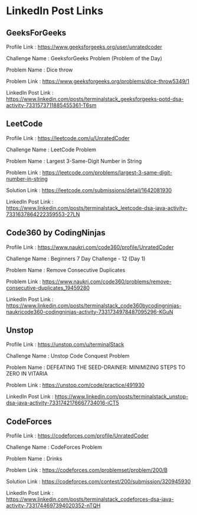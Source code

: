 # LinkedIn Post Links

## GeeksForGeeks

Profile Link : https://www.geeksforgeeks.org/user/unratedcoder

Challenge Name : GeeksforGeeks Problem (Problem of the Day)

Problem Name : Dice throw

Problem Link : https://www.geeksforgeeks.org/problems/dice-throw5349/1

LinkedIn Post Link : https://www.linkedin.com/posts/terminalstack_geeksforgeeks-potd-dsa-activity-7331573711885455361-T6sm

## LeetCode

Profile Link : https://leetcode.com/u/UnratedCoder

Challenge Name : LeetCode Problem

Problem Name : Largest 3-Same-Digit Number in String

Problem Link : https://leetcode.com/problems/largest-3-same-digit-number-in-string

Solution Link : https://leetcode.com/submissions/detail/1642081930

LinkedIn Post Link : https://www.linkedin.com/posts/terminalstack_leetcode-dsa-java-activity-7331637864222359553-27LN

## Code360 by CodingNinjas

Profile Link : https://www.naukri.com/code360/profile/UnratedCoder

Challenge Name : Beginners 7 Day Challenge - 12 (Day 1)

Problem Name : Remove Consecutive Duplicates

Problem Link : https://www.naukri.com/code360/problems/remove-consecutive-duplicates_19459280

LinkedIn Post Link : https://www.linkedin.com/posts/terminalstack_code360bycodingninjas-naukricode360-codingninjas-activity-7331734978487095296-KGuN

## Unstop

Profile Link : https://unstop.com/u/terminalStack

Challenge Name : Unstop Code Conquest Problem

Problem Name : DEFEATING THE SEED-DRAINER: MINIMIZING STEPS TO ZERO IN VITARIA

Problem Link : https://unstop.com/code/practice/491930

LinkedIn Post Link : https://www.linkedin.com/posts/terminalstack_unstop-dsa-java-activity-7331742176667734016-iCT5

## CodeForces

Profile Link : https://codeforces.com/profile/UnratedCoder

Challenge Name : CodeForces Problem

Problem Name : Drinks

Problem Link : https://codeforces.com/problemset/problem/200/B

Solution Link : https://codeforces.com/contest/200/submission/320945930

LinkedIn Post Link : https://www.linkedin.com/posts/terminalstack_codeforces-dsa-java-activity-7331744697394020352-nTQH

